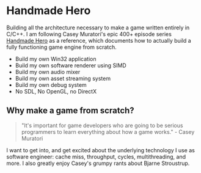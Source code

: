 # Handmade Hero
Building all the architecture necessary to make a game written entirely in C/C++. I am following Casey Muratori's epic 400+ episode series [Handmade Hero](https://www.handmadehero.org/) as a reference, which documents how to actually build a fully functioning game engine from scratch.

* Build my own Win32 application
* Build my own software renderer using SIMD
* Build my own audio mixer
* Build my own asset streaming system
* Build my own debug system
* No SDL, No OpenGL, no DirectX

## Why make a game from scratch?

> "It's important for game developers who are going to be serious programmers to learn everything about how a game works." - Casey Muratori

I want to get into, and get excited about the underlying technology I use as software engineer: cache miss, throughput, cycles, multithreading, and more. I also greatly enjoy Casey's grumpy rants about Bjarne Stroustrup.